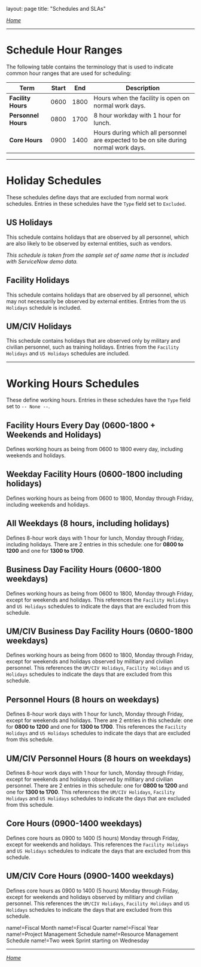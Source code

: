 
layout: page
title: "Schedules and SLAs"

*[Home](./index.html)*

_____________________

# Schedule Hour Ranges

The following table contains the terminology that is used to indicate common hour ranges that are used for scheduling:

| Term                | Start | End  | Description                                                                          |
|---------------------|-------|------|--------------------------------------------------------------------------------------|
| **Facility Hours**  | 0600  | 1800 | Hours when the facility is open on normal work days.                                 |
| **Personnel Hours** | 0800  | 1700 | 8 hour workday with 1 hour for lunch.                                                |
| **Core Hours**      | 0900  | 1400 | Hours during which all personnel are expected to be on site during normal work days. |

_____________________

# Holiday Schedules

These schedules define days that are excluded from normal work schedules.
Entries in these schedules have the `Type` field set to `Excluded`.

## US Holidays

This schedule contains holidays that are observed by all personnel, which are also likely to be observed by external entities, such as vendors.

*This schedule is taken from the sample set of same name that is included with ServiceNow demo data.*

## Facility Holidays

This schedule contains holidays that are observed by all personnel, which may not necessarily be observed by external entities.
Entries from the `US Holidays` schedule is included.

## UM/CIV Holidays

This schedule contains holidays that are observed only by military and civilian personnel, such as training holidays.
Entries from the `Facility Holidays` and `US Holidays` schedules are included.

_____________________

# Working Hours Schedules

These define working hours.
Entries in these schedules have the `Type` field set to `-- None --`.

## Facility Hours Every Day (0600-1800 + Weekends and Holidays)

Defines working hours as being from 0600 to 1800 every day, including weekends and holidays.

## Weekday Facility Hours (0600-1800 including holidays)

Defines working hours as being from 0600 to 1800, Monday through Friday, including weekends and holidays.

## All Weekdays (8 hours, including holidays)

Defines 8-hour work days with 1 hour for lunch, Monday through Friday, including holidays.
There are 2 entries in this schedule: one for **0800 to 1200** and one for **1300 to 1700**.

## Business Day Facility Hours (0600-1800 weekdays)

Defines working hours as being from 0600 to 1800, Monday through Friday, except for weekends and holidays.
This references the `Facility Holidays` and `US Holidays` schedules to indicate the days that are excluded from this schedule.

## UM/CIV Business Day Facility Hours (0600-1800 weekdays)

Defines working hours as being from 0600 to 1800, Monday through Friday, except for weekends and holidays observed by militiary and civilian personnel.
This references the `UM/CIV Holidays`, `Facility Holidays` and `US Holidays` schedules to indicate the days that are excluded from this schedule.

## Personnel Hours (8 hours on weekdays)

Defines 8-hour work days with 1 hour for lunch, Monday through Friday, except for weekends and holidays.
There are 2 entries in this schedule: one for **0800 to 1200** and one for **1300 to 1700**.
This references the `Facility Holidays` and `US Holidays` schedules to indicate the days that are excluded from this schedule.

## UM/CIV Personnel Hours (8 hours on weekdays)

Defines 8-hour work days with 1 hour for lunch, Monday through Friday, except for weekends and holidays observed by militiary and civilian personnel.
There are 2 entries in this schedule: one for **0800 to 1200** and one for **1300 to 1700**.
This references the `UM/CIV Holidays`, `Facility Holidays` and `US Holidays` schedules to indicate the days that are excluded from this schedule.

## Core Hours (0900-1400 weekdays)

Defines core hours as 0900 to 1400 (5 hours) Monday through Friday, except for weekends and holidays.
This references the `Facility Holidays` and `US Holidays` schedules to indicate the days that are excluded from this schedule.

## UM/CIV Core Hours (0900-1400 weekdays)

Defines core hours as 0900 to 1400 (5 hours) Monday through Friday, except for weekends and holidays observed by militiary and civilian personnel.
This references the `UM/CIV Holidays`, `Facility Holidays` and `US Holidays` schedules to indicate the days that are excluded from this schedule.

name!=Fiscal Month
name!=Fiscal Quarter
name!=Fiscal Year
name!=Project Management Schedule
name!=Resource Management Schedule
name!=Two week Sprint starting on Wednesday

_____

*[Home](./index.html)*
